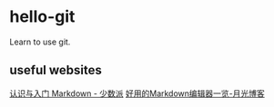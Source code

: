 # hello-git
Learn to use git.

## useful websites
[认识与入门 Markdown - 少数派](http://sspai.com/25137)
[好用的Markdown编辑器一览-月光博客](http://www.williamlong.info/archives/4319.html)
